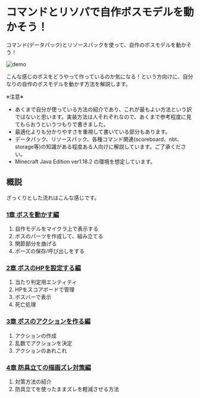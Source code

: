# コマンドとリソパで自作ボスモデルを動かそう！

コマンド(データパック)とリソースパックを使って、自作のボスモデルを動かそう！  

![demo](https://github.com/Keeema-1/CustomModelEntity/blob/main/materials/1.gif)

こんな感じのボスをどうやって作っているのか気になる！という方向けに、自分なりの自作のボスモデルを動かす方法を解説します。  

※注意※  
 - あくまで自分が使っている方法の紹介であり、これが最もよい方法という訳ではないと思います。実装方法は人それぞれなので、あくまで参考程度に見てもらおうというつもりで書きました。  
 - 最適化よりも分かりやすさを重視して書いている部分もあります。  
 - データパック、リソースパック、各種コマンド関連(scoreboard、nbt、storage等)の知識がある程度ある人向けに解説しています。ご了承ください。  
 - Minecraft Java Edition ver1.18.2 の環境を想定しています。

## 概説

ざっくりとした流れはこんな感じです。

### [1章 ボスを動かす編](https://github.com/Keeema-1/CustomModelEntity/blob/main/lectures/lec1.md)

1. 自作モデルをマイクラ上で表示する
2. ボスのパーツを作成して、組み立てる
3. 関節部分を曲げる
4. ポーズの保存/呼び出しをする

### [2章 ボスのHPを設定する編](https://github.com/Keeema-1/CustomModelEntity/blob/main/lectures/lec2.md)

1. 当たり判定用エンティティ
2. HPをスコアボードで管理
3. ボスバーで表示
4. 死亡処理

### [3章 ボスのアクションを作る編](https://github.com/Keeema-1/CustomModelEntity/blob/main/lectures/lec3.md)

1. アクションの作成
2. 乱数でアクションを決定
3. アクションのあれこれ

### [4章 防具立ての描画ズレ対策編](https://github.com/Keeema-1/CustomModelEntity/blob/main/lectures/lec4.md)

1. 対策方法の紹介
2. 防具立てを使ったままズレを軽減させる方法
